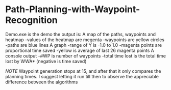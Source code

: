 # Path-Planning-with-Waypoint-Recognition
Demo.exe is the demo
the output is:
A map of the paths, waypoints and heatmap
-values of the heatmap are megenta
-waypoints are yellow circles
-paths are blue lines
A graph
-range of Y is -1.0 to 1.0
-magenta points are proportional time saved
-yellow is average of last 26 magenta points
A console output
-#WP is number of waypoints
-total time lost is the total time lost by WWA* (negative is time saved)

*NOTE*
Waypoint generation stops at 15, and after that it only compares
the planning times. I suggest letting it run till then to observe
the appreciable difference between the algorithms
